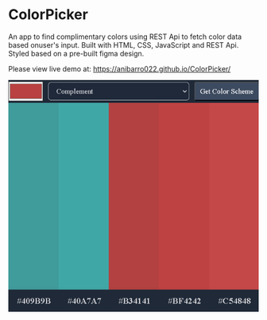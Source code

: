 # ColorPicker
An app to find complimentary colors using REST Api to fetch color data based onuser's input. Built with HTML, CSS, JavaScript and REST Api. Styled based on a pre-built figma design.

Please view live demo at:
https://anibarro022.github.io/ColorPicker/

![](colorPicker.png)
